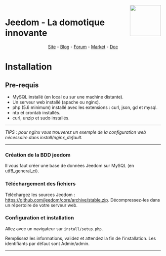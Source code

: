 <img align="right" src="https://www.jeedom.com/site/logo.png" width="100">

# Jeedom - La domotique innovante #
<p align="center">
<a href="https://www.jeedom.com/site">Site</a>  - 
<a href="https://www.jeedom.com/blog">Blog</a>  - 
<a href="https://www.jeedom.com/forum">Forum</a>  - 
<a href="https://www.jeedom.com/market">Market</a>  - 
<a href="https://www.jeedom.com/doc">Doc</a>
</p>

# Installation #

## Pre-requis
- MySQL installé (en local ou sur une machine distante).
- Un serveur web installé (apache ou nginx).
- php (5.6 minimum) installé avec les extensions : curl, json, gd et mysql.
- ntp et crontab installés.
- curl, unzip et sudo installés.

---
*TIPS : pour nginx vous trouverez un exemple de la configuration web nécessaire dans install/nginx_default.*

---

### Création de la BDD jeedom

Il vous faut créer une base de données Jeedom sur MySQL (en utf8_general_ci).

### Téléchargement des fichiers

Téléchargez les sources Jeedom : https://github.com/jeedom/core/archive/stable.zip.
Décompressez-les dans un répertoire de votre serveur web.

### Configuration et installation

Allez avec un navigateur sur `install/setup.php`.

Remplissez les informations, validez et attendez la fin de l'installation.
Les identifiants par défaut sont Admin/admin.

---
